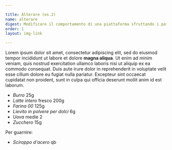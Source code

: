 ```yaml
---

title: Alterare (es.2)
name: alterare
digest: Modificare il comportamento di una piattaforma sfruttando i pattern di interazione osservati precedentemente.
order: 1
layout: img-link

---
```


Lorem ipsum dolor sit amet, consectetur adipiscing elit, sed do eiusmod tempor incididunt ut labore et dolore **magna aliqua**. Ut enim ad minim veniam, quis nostrud exercitation ullamco laboris nisi ut aliquip ex ea commodo consequat. Duis aute irure dolor in reprehenderit in voluptate velit esse cillum dolore eu fugiat nulla pariatur. Excepteur sint occaecat cupidatat non proident, sunt in culpa qui officia deserunt mollit anim id est laborum.

- *Burro* 25g
- *Latte intero* fresco 200g
- *Farina 00* 125g
- *Lievito in polvere per dolci* 6g
- *Uova* medie 2
- *Zucchero* 15g

Per guarnire:
- *Sciroppo d'acero* qb